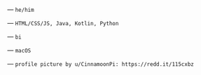 — `he/him`

— `HTML/CSS/JS, Java, Kotlin, Python`

— `bi`

— `macOS`

— `profile picture by u/CinnamoonPi: https://redd.it/115cxbz`
